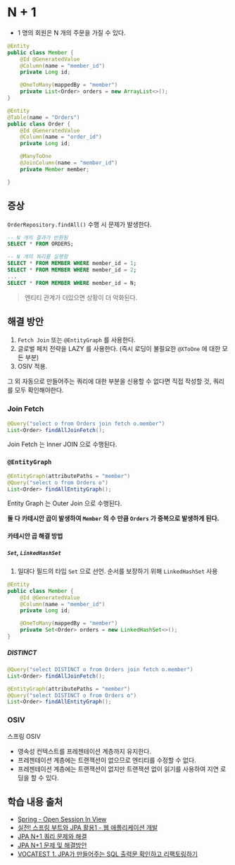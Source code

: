# N + 1

- 1 명의 회원은 N 개의 주문을 가질 수 있다.

```java
@Entity
public class Member {
    @Id @GeneratedValue
    @Column(name = "member_id")
    private Long id;

    @OneToMany(mappedBy = "member")
    private List<Order> orders = new ArrayList<>();
}
```

```java
@Entity
@Table(name = "Orders")
public class Order {
    @Id @GeneratedValue
    @Column(name = "order_id")
    private Long id;

    @ManyToOne
    @JoinColumn(name = "member_id")
    private Member member;

}
```

## 증상

`OrderRepository.findAll()` 수행 시 문제가 발생한다.

```sql
-- N 개의 결과가 반환됨
SELECT * FROM ORDERS;

-- N 개의 쿼리를 실행함
SELECT * FROM MEMBER WHERE member_id = 1;
SELECT * FROM MEMBER WHERE member_id = 2;
...
SELECT * FROM MEMBER WHERE member_id = N;
```

> 엔티티 관계가 더있으면 상황이 더 악화된다.

## 해결 방안

1. `Fetch Join` 또는 `@EntityGraph` 를 사용한다.
2. 글로벌 페치 전략을 LAZY 를 사용한다. (즉시 로딩이 불필요한 `@XToOne` 에 대한 모든 부분)
3. OSIV 적용.

그 외 자동으로 만들어주는 쿼리에 대한 부분을 신용할 수 없다면 직접 작성할 것, 쿼리를 모두 확인해야한다.

### Join Fetch

```java
@Query("select o from Orders join fetch o.member")
List<Order> findAllJoinFetch();
```

Join Fetch 는 Inner JOIN 으로 수행된다.

### `@EntityGraph`

```java
@EntityGraph(attributePaths = "member")
@Query("select o from Orders o")
List<Order> findAllEntityGraph();
```

Entity Graph 는 Outer Join 으로 수행된다.

**둘 다 카테시안 곱이 발생하여 `Member` 의 수 만큼 `Orders` 가 중복으로 발생하게 된다.**

#### 카테시안 곱 해결 방법

##### `Set`, `LinkedHashSet`

1. 일대다 필드의 타입 `Set` 으로 선언. 순서를 보장하기 위해 `LinkedHashSet` 사용

```java
@Entity
public class Member {
    @Id @GeneratedValue
    @Column(name = "member_id")
    private Long id;

    @OneToMany(mappedBy = "member")
    private Set<Order> orders = new LinkedHashSet<>();
}
```

##### DISTINCT

```java
@Query("select DISTINCT o from Orders join fetch o.member")
List<Order> findAllJoinFetch();
```

```java
@EntityGraph(attributePaths = "member")
@Query("select DISTINCT o from Orders o")
List<Order> findAllEntityGraph();
```

### OSIV

스프링 OSIV

- 영속성 컨텍스트를 프레젠테이션 계층까지 유지한다.
- 프레젠테이션 계층에는 트랜잭션이 없으므로 엔티티를 수정할 수 없다.
- 프레젠테이션 계층에는 트랜잭션이 없지만 트랜잭션 없이 읽기를 사용하여 지연 로딩을 할 수 있다.

## 학습 내용 출처

- [Spring - Open Session In View](https://blog.kingbbode.com/27)
- [실전! 스프링 부트와 JPA 활용1 - 웹 애플리케이션 개발](https://www.inflearn.com/course/%EC%8A%A4%ED%94%84%EB%A7%81%EB%B6%80%ED%8A%B8-JPA-%ED%99%9C%EC%9A%A9-1/dashboard)
- [JPA N+1 쿼리 문제와 해결](https://meetup.toast.com/posts/87)
- [JPA N+1 문제 및 해결방안](https://jojoldu.tistory.com/165)
- [VOCATEST 1. JPA가 만들어주는 SQL 출력문 확인하고 리팩토링하기](https://siyoon210.tistory.com/150)